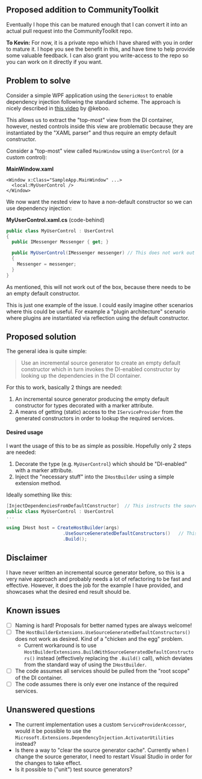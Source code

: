 ## Proposed addition to CommunityToolkit
Eventually I hope this can be matured enough that I can convert it into an actual pull request into the CommunityToolkit repo.

**To Kevin:**
For now, it is a private repo which I have shared with you in order to mature it. I hope you see the benefit in this, and have
time to help provide some valuable feedback. I can also grant you write-access to the repo so you can work on it directly if you want.

## Problem to solve
Consider a simple WPF application using the `GenericHost` to enable dependency injection following the standard scheme.
The approach is nicely described in [this video](https://www.youtube.com/watch?v=j3pl2tkBM1A&t=6s) by @keboo.

This allows us to extract the "top-most" view from the DI container, however, nested controls inside this view are problematic
because they are instantiated by the "XAML parser" and thus require an empty default constructor.

Consider a "top-most" view called `MainWindow` using a `UserControl` (or a custom control):

**MainWindow.xaml**
```xaml
<Window x:Class="SampleApp.MainWindow" ...>
  <local:MyUserControl />
</Window>
```

We now want the nested view to have a non-default constructor so we can use dependency injection:

**MyUserControl.xaml.cs** (code-behind)
```csharp
public class MyUserControl : UserControl
{
  public IMessenger Messenger { get; }

  public MyUserControl(IMessenger messenger) // This does not work out of the box - default ctor is needed!
  {
    Messenger = messenger;
  }
}
```

As mentioned, this will not work out of the box, because there needs to be an empty default constructor.

This is just one example of the issue. I could easily imagine other scenarios where this could be useful. For example a "plugin architecture" scenario where plugins are instantiated via reflection using the default constructor.

## Proposed solution
The general idea is quite simple:
> Use an incremental source generator to create an empty default constructor which in turn invokes the DI-enabled constructor by looking up the dependencies in the DI container.

For this to work, basically 2 things are needed:
1. An incremental source generator producing the empty default constructor for types decorated with a marker attribute.
2. A means of getting (static) access to the `IServiceProvider` from the generated constructors in order to lookup the required services.

#### Desired usage
I want the usage of this to be as simple as possible. Hopefully only 2 steps are needed:
1. Decorate the type (e.g. `MyUserControl`) which should be "DI-enabled" with a marker attribute.
2. Inject the "necessary stuff" into the `IHostBuilder` using a simple extension method.

Ideally something like this:
```csharp
[InjectDependenciesFromDefaultConstructor]  // This instructs the source generator to generate an empty constructor
public class MyUserControl : UserControl
...
```

```csharp
using IHost host = CreateHostBuilder(args)
                     .UseSourceGeneratedDefaultConstructors()   // This registers the static access to the IServiceProvider
                     .Build();
```

## Disclaimer
I have never written an incremental source generator before, so this is a very naive approach and probably needs a lot of refactoring
to be fast and effective. However, it does the job for the example I have provided, and showcases what the desired end result should be.

## Known issues
- [ ] Naming is hard! Proposals for better named types are always welcome!
- [ ] The `HostBuilderExtensions.UseSourceGeneratedDefaultConstructors()` does not work as desired. Kind of a "chicken and the egg" problem.
  - Current workaround is to use `HostBuilderExtensions.BuildWithSourceGeneratedDefaultConstructors()` instead
(effectively replacing the `.Build()` call), which deviates from the standard way of using the `IHostBuilder`.
- [ ] The code assumes all services should be pulled from the "root scope" of the DI container.
- [ ] The code assumes there is only ever one instance of the required services.

## Unanswered questions
* The current implementation uses a custom `ServiceProviderAccessor`, would it be possible to use the `Microsoft.Extensions.DependencyInjection.ActivatorUtilities` instead?
* Is there a way to "clear the source generator cache". Currently when I change the source generator, I need to restart Visual Studio
in order for the changes to take effect.
* Is it possible to ("unit") test source generators?
